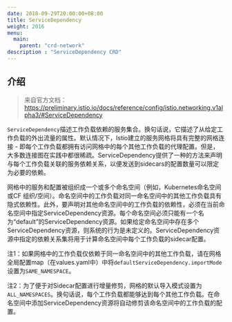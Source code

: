 ```yaml
---
date: 2018-09-29T20:00:00+08:00
title: ServiceDependency
weight: 2016
menu:
  main:
    parent: "crd-network"
description : "ServiceDependency CRD"
---
```


## 介绍

> 来自官方文档：https://preliminary.istio.io/docs/reference/config/istio.networking.v1alpha3/#ServiceDependency

`ServiceDependency`描述工作负载依赖的服务集合。换句话说，它描述了从给定工作负载的外出流量的属性。默认情况下，Istio建立的服务网格将具有完整的网格连接 - 即每个工作负载都拥有访问网格中的每个其他工作负载的代理配置。但是，大多数连接图在实践中都很稀疏。ServiceDependency提供了一种的方法来声明与每个工作负载关联的服务依赖关系，以便发送到sidecars的配置数量可以限定为必要的依赖。

网格中的服务和配置被组织成一个或多个命名空间（例如，Kubernetes命名空间或CF 组织/空间）。命名空间中的工作负载对同一命名空间中的其他工作负载具有隐式依赖性。此外，要声明对其他命名空间中的工作负载的依赖性，必须在当前命名空间中指定ServiceDependency资源。每个命名空间必须只能有一个名为“default”的ServiceDependency资源。如果给定命名空间中存在多个ServiceDependency资源，则系统的行为是未定义的。ServiceDependency资源中指定的依赖关系集将用于计算命名空间中每个工作负载的sidecar配置。

注1：如果网格中的工作负载仅依赖于同一命名空间中的其他工作负载，请在网格全局配置map（在values.yaml中）中将`defaultServiceDependency.importMode`设置为`SAME_NAMESPACE`。

注2：为了便于对Sidecar配置进行增量修剪，网格的默认导入模式设置为`ALL_NAMESPACES`。换句话说，每个工作负载都能够达到每个其他工作负载。在命名空间中添加ServiceDependency资源将自动修剪该命名空间中的工作负载的配置。

